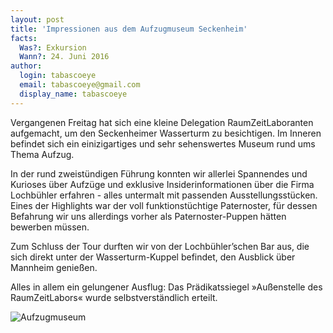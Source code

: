 ```yaml
---
layout: post
title: 'Impressionen aus dem Aufzugmuseum Seckenheim'
facts:
  Was?: Exkursion
  Wann?: 24. Juni 2016
author:
  login: tabascoeye
  email: tabascoeye@gmail.com
  display_name: tabascoeye
---
```


Vergangenen Freitag hat sich eine kleine Delegation RaumZeitLaboranten
aufgemacht, um den Seckenheimer Wasserturm zu besichtigen. Im Inneren
befindet sich ein einizigartiges und sehr sehenswertes Museum rund ums
Thema Aufzug.

In der rund zweistündigen Führung konnten wir allerlei Spannendes und
Kurioses über Aufzüge und exklusive Insiderinformationen über die Firma
Lochbühler erfahren - alles untermalt mit passenden Ausstellungsstücken.
Eines der Highlights war der voll funktionstüchtige Paternoster, für dessen
Befahrung wir uns allerdings vorher als Paternoster-Puppen hätten bewerben
müssen.

Zum Schluss der Tour durften wir von der Lochbühler’schen Bar aus, die sich
direkt unter der Wasserturm-Kuppel befindet, den Ausblick über Mannheim
genießen.

Alles in allem ein gelungener Ausflug: Das Prädikatssiegel »Außenstelle des
RaumZeitLabors« wurde selbstverständlich erteilt.

![Aufzugmuseum](/assets/Aufzugmuseum.jpg)
